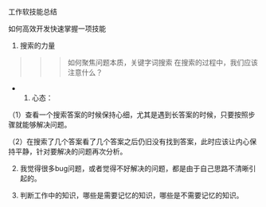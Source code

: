 工作软技能总结

如何高效开发快速掌握一项技能

1. 搜索的力量

>>> 如何聚焦问题本质，关键字词搜索
>>> 在搜索的过程中，我们应该注意什么？
- 1. 心态：

（1）查看一个搜索答案的时候保持心细，尤其是遇到长答案的时候，只要按照步骤就能够解决问题。

（2）在搜索了几个答案看了几个答案之后仍旧没有找到答案，此时应该让内心保持平静，针对要解决的问题再次分析。

2. 我觉得很多bug问题，或者觉得不好解决的问题，都是由于自己思路不清晰引起的。

3. 判断工作中的知识，哪些是需要记忆的知识，哪些是不需要记忆的知识。
